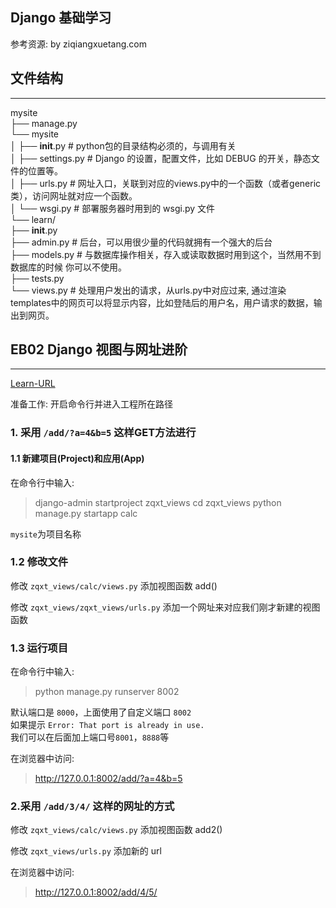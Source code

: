 ## Django 基础学习 

参考资源: by ziqiangxuetang.com

## 文件结构
---  

mysite  
├── manage.py  
└── mysite  
│   ├── __init__.py     # python包的目录结构必须的，与调用有关  
│   ├── settings.py     # Django 的设置，配置文件，比如 DEBUG 的开关，静态文件的位置等。  
│   ├── urls.py         # 网址入口，关联到对应的views.py中的一个函数（或者generic类），访问网址就对应一个函数。  
│   └── wsgi.py         # 部署服务器时用到的 wsgi.py 文件  
└── learn/  
    ├── __init__.py  
    ├── admin.py        # 后台，可以用很少量的代码就拥有一个强大的后台  
    ├── models.py       # 与数据库操作相关，存入或读取数据时用到这个，当然用不到数据库的时候 你可以不使用。  
    ├── tests.py  
    └── views.py        # 处理用户发出的请求，从urls.py中对应过来, 通过渲染templates中的网页可以将显示内容，比如登陆后的用户名，用户请求的数据，输出到网页。  


## EB02 Django 视图与网址进阶
----

[Learn-URL](https://code.ziqiangxuetang.com/django/django-views-urls2.html)  

准备工作:
开启命令行并进入工程所在路径

### 1. 采用 `/add/?a=4&b=5` 这样GET方法进行

#### 1.1 新建项目(Project)和应用(App)

在命令行中输入:  

> django-admin startproject zqxt_views
> cd zqxt_views
> python manage.py startapp calc 

`mysite`为项目名称

### 1.2 修改文件

修改 `zqxt_views/calc/views.py` 添加视图函数 add()  

修改 `zqxt_views/zqxt_views/urls.py`  添加一个网址来对应我们刚才新建的视图函数  

### 1.3 运行项目

在命令行中输入:  

> python manage.py runserver 8002  

默认端口是 `8000`，上面使用了自定义端口 `8002`  
如果提示 `Error: That port is already in use.`   
我们可以在后面加上端口号`8001`，`8888`等  

在浏览器中访问:  
> http://127.0.0.1:8002/add/?a=4&b=5  


### 2.采用 `/add/3/4/` 这样的网址的方式

修改 `zqxt_views/calc/views.py` 添加视图函数 add2()  

修改 `zqxt_views/urls.py` 添加新的 url  

在浏览器中访问:
>  http://127.0.0.1:8002/add/4/5/  

